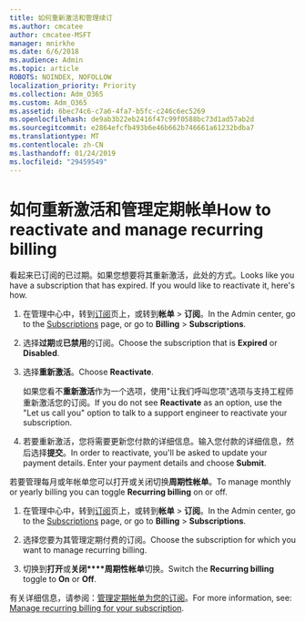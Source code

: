 ```yaml
---
title: 如何重新激活和管理续订
ms.author: cmcatee
author: cmcatee-MSFT
manager: mnirkhe
ms.date: 6/6/2018
ms.audience: Admin
ms.topic: article
ROBOTS: NOINDEX, NOFOLLOW
localization_priority: Priority
ms.collection: Adm_O365
ms.custom: Adm_O365
ms.assetid: 6bec74c6-c7a6-4fa7-b5fc-c246c6ec5269
ms.openlocfilehash: de9ab3b22eb2416f47c99f0588bc73d1ad57ab2d
ms.sourcegitcommit: e2864efcfb493b6e46b662b746661a61232bdba7
ms.translationtype: MT
ms.contentlocale: zh-CN
ms.lasthandoff: 01/24/2019
ms.locfileid: "29459549"
---
```

# <a name="how-to-reactivate-and-manage-recurring-billing"></a><span data-ttu-id="f5dfd-102">如何重新激活和管理定期帐单</span><span class="sxs-lookup"><span data-stu-id="f5dfd-102">How to reactivate and manage recurring billing</span></span>

<span data-ttu-id="f5dfd-p101">看起来已订阅的已过期。如果您想要将其重新激活，此处的方式。</span><span class="sxs-lookup"><span data-stu-id="f5dfd-p101">Looks like you have a subscription that has expired. If you would like to reactivate it, here's how.</span></span>
  
1. <span data-ttu-id="f5dfd-105">在管理中心中，转到[订阅](https://go.microsoft.com/fwlink/p/?linkid=842054)页上，或转到**帐单** \> **订阅**。</span><span class="sxs-lookup"><span data-stu-id="f5dfd-105">In the Admin center, go to the [Subscriptions](https://go.microsoft.com/fwlink/p/?linkid=842054) page, or go to **Billing** \> **Subscriptions**.</span></span>
    
2. <span data-ttu-id="f5dfd-106">选择**过期**或**已禁用**的订阅。</span><span class="sxs-lookup"><span data-stu-id="f5dfd-106">Choose the subscription that is **Expired** or **Disabled**.</span></span>
    
3. <span data-ttu-id="f5dfd-107">选择**重新激活**。</span><span class="sxs-lookup"><span data-stu-id="f5dfd-107">Choose **Reactivate**.</span></span>
    
    <span data-ttu-id="f5dfd-108">如果您看不**重新激活**作为一个选项，使用"让我们呼叫您项"选项与支持工程师重新激活您的订阅。</span><span class="sxs-lookup"><span data-stu-id="f5dfd-108">If you do not see **Reactivate** as an option, use the "Let us call you" option to talk to a support engineer to reactivate your subscription.</span></span> 
    
4. <span data-ttu-id="f5dfd-p102">若要重新激活，您将需要更新您付款的详细信息。输入您付款的详细信息，然后选择**提交**。</span><span class="sxs-lookup"><span data-stu-id="f5dfd-p102">In order to reactivate, you'll be asked to update your payment details. Enter your payment details and choose **Submit**.</span></span>
    
<span data-ttu-id="f5dfd-111">若要管理每月或年帐单您可以打开或关闭切换**周期性帐单**。</span><span class="sxs-lookup"><span data-stu-id="f5dfd-111">To manage monthly or yearly billing you can toggle **Recurring billing** on or off.</span></span> 
  
1. <span data-ttu-id="f5dfd-112">在管理中心中，转到[订阅](https://go.microsoft.com/fwlink/p/?linkid=842054)页上，或转到**帐单** \> **订阅**。</span><span class="sxs-lookup"><span data-stu-id="f5dfd-112">In the Admin center, go to the [Subscriptions](https://go.microsoft.com/fwlink/p/?linkid=842054) page, or go to **Billing** \> **Subscriptions**.</span></span>
    
2. <span data-ttu-id="f5dfd-113">选择您要为其管理定期付费的订阅。</span><span class="sxs-lookup"><span data-stu-id="f5dfd-113">Choose the subscription for which you want to manage recurring billing.</span></span>
    
3. <span data-ttu-id="f5dfd-114">切换到**打开**或**关闭\*\*\*\*周期性帐单**切换。</span><span class="sxs-lookup"><span data-stu-id="f5dfd-114">Switch the **Recurring billing** toggle to **On** or **Off**.</span></span>
    
<span data-ttu-id="f5dfd-115">有关详细信息，请参阅：[管理定期帐单为您的订阅](https://support.office.com/article/8d83b530-f4ca-47f6-a666-e5791cbacc7e)。</span><span class="sxs-lookup"><span data-stu-id="f5dfd-115">For more information, see: [Manage recurring billing for your subscription](https://support.office.com/article/8d83b530-f4ca-47f6-a666-e5791cbacc7e).</span></span>
  

